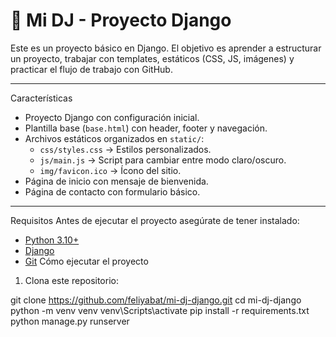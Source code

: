 # 🚀 Mi DJ - Proyecto Django

Este es un proyecto básico en Django.
El objetivo es aprender a estructurar un proyecto, trabajar con templates, estáticos (CSS, JS, imágenes) y practicar el flujo de trabajo con GitHub.

---

 Características
- Proyecto Django con configuración inicial.
- Plantilla base (`base.html`) con header, footer y navegación.
- Archivos estáticos organizados en `static/`:
  - `css/styles.css` → Estilos personalizados.
  - `js/main.js` → Script para cambiar entre modo claro/oscuro.
  - `img/favicon.ico` → Ícono del sitio.
- Página de inicio con mensaje de bienvenida.
- Página de contacto con formulario básico.

---

Requisitos
Antes de ejecutar el proyecto asegúrate de tener instalado:
- [Python 3.10+](https://www.python.org/downloads/)
- [Django](https://www.djangoproject.com/)
- [Git](https://git-scm.com/)
Cómo ejecutar el proyecto
1. Clona este repositorio:

git clone https://github.com/feliyabat/mi-dj-django.git
cd mi-dj-django
python -m venv venv
venv\Scripts\activate
pip install -r requirements.txt
python manage.py runserver
